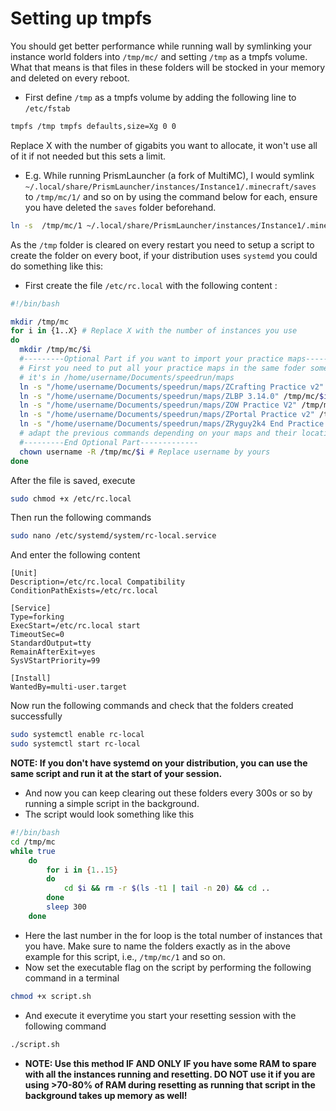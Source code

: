 # Setting up tmpfs

You should get better performance while running wall by symlinking your instance world folders into `/tmp/mc/` and setting `/tmp` as a tmpfs volume.
What that means is that files in these folders will be stocked in your memory and deleted on every reboot.

- First define `/tmp` as a tmpfs volume by adding the following line to `/etc/fstab`

```bash
tmpfs /tmp tmpfs defaults,size=Xg 0 0
```

Replace X with the number of gigabits you want to allocate, it won't use all of it if not needed but this sets a limit.

- E.g. While running PrismLauncher (a fork of MultiMC), I would symlink `~/.local/share/PrismLauncher/instances/Instance1/.minecraft/saves` to `/tmp/mc/1/` and so on by using the command below for each, ensure you have deleted the `saves` folder beforehand.

```bash
ln -s  /tmp/mc/1 ~/.local/share/PrismLauncher/instances/Instance1/.minecraft/saves
```

As the `/tmp` folder is cleared on every restart you need to setup a script to create the folder on every boot, if your distribution uses `systemd` you could do something like this:

- First create the file `/etc/rc.local` with the following content :

```bash
#!/bin/bash

mkdir /tmp/mc
for i in {1..X} # Replace X with the number of instances you use
do
  mkdir /tmp/mc/$i
  #---------Optional Part if you want to import your practice maps--------
  # First you need to put all your practice maps in the same foder somewhere on your pc for me
  # it's in /home/username/Documents/speedrun/maps
  ln -s "/home/username/Documents/speedrun/maps/ZCrafting Practice v2" /tmp/mc/$i/
  ln -s "/home/username/Documents/speedrun/maps/ZLBP 3.14.0" /tmp/mc/$i/
  ln -s "/home/username/Documents/speedrun/maps/ZOW Practice V2" /tmp/mc/$i/
  ln -s "/home/username/Documents/speedrun/maps/ZPortal Practice v2" /tmp/mc/$i/
  ln -s "/home/username/Documents/speedrun/maps/ZRyguy2k4 End Practice v3.4.0-1.16.1" /tmp/mc/$i/
  # adapt the previous commands depending on your maps and their location
  #---------End Optional Part-------------
  chown username -R /tmp/mc/$i # Replace username by yours
done
```

After the file is saved, execute

```bash
sudo chmod +x /etc/rc.local
```

Then run the following commands

```bash
sudo nano /etc/systemd/system/rc-local.service
```

And enter the following content

```
[Unit]
Description=/etc/rc.local Compatibility
ConditionPathExists=/etc/rc.local

[Service]
Type=forking
ExecStart=/etc/rc.local start
TimeoutSec=0
StandardOutput=tty
RemainAfterExit=yes
SysVStartPriority=99

[Install]
WantedBy=multi-user.target
```

Now run the following commands and check that the folders created successfully

```bash
sudo systemctl enable rc-local
sudo systemctl start rc-local
```

**NOTE: If you don't have systemd on your distribution, you can use the same script and run it at the start of your session.**

- And now you can keep clearing out these folders every 300s or so by running a simple script in the background.
- The script would look something like this

```bash
#!/bin/bash
cd /tmp/mc
while true
    do
        for i in {1..15}
        do
            cd $i && rm -r $(ls -t1 | tail -n 20) && cd ..
        done
        sleep 300
    done
```

- Here the last number in the for loop is the total number of instances that you have. Make sure to name the folders exactly as in the above example for this script, i.e., `/tmp/mc/1` and so on.
- Now set the executable flag on the script by performing the following command in a terminal

```bash
chmod +x script.sh
```

- And execute it everytime you start your resetting session with the following command

```bash
./script.sh
```

- **NOTE: Use this method IF AND ONLY IF you have some RAM to spare with all the instances running and resetting. DO NOT use it if you are using >70-80% of RAM during resetting as running that script in the background takes up memory as well!**
